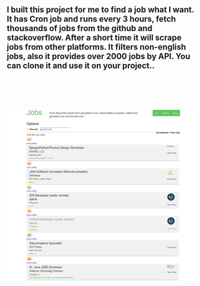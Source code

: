 <h2>I built this project for me to find a job what I want. It has Cron job and runs every 3 hours, fetch thousands of jobs from the github and stackoverflow. After a short time it will scrape jobs from other platforms. It filters non-english jobs, also it provides over 2000 jobs by API.
You can clone it and use it on your project..<h2>
<br><br/>

![Alt text](job-app.png?raw=true "Job-app image")
